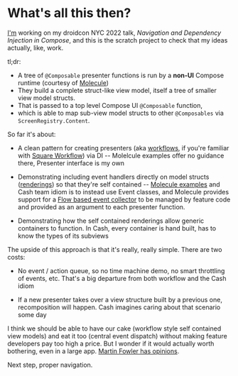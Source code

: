# What's all this then?

[I'm](https://nyc.droidcon.com/ray-ryan/) working on my droidcon NYC 2022 talk, _Navigation and Dependency Injection in Compose_, and this is the scratch project to check that my ideas actually, like, work.

tl;dr:

* A tree of `@Composable` presenter functions is run by a **non-UI** Compose runtime (courtesy of [Molecule](https://github.com/cashapp/molecule))
* They build a complete struct-like view model, itself a tree of smaller view model structs. 
* That is passed to a top level Compose UI  `@Composable` function, 
* which is able to map sub-view model structs to other `@Composables` via `ScreenRegistry.Content`.

So far it's about:

- A clean pattern for creating presenters (aka [workflows](https://square.github.io/workflow/glossary/#workflow-instance), if you're familiar with [Square Workflow](https://square.github.io/workflow/)) via DI -- Molelcule examples offer no guidance there, Presenter interface is my own

- Demonstrating including event handlers directly on model structs ([renderings](https://square.github.io/workflow/glossary/#rendering)) so that they're self contained -- [Molecule examples](https://github.com/cashapp/molecule/blob/0.4.0/sample/src/main/java/com/example/molecule/CounterActivity.kt#L41) and Cash team idiom is to instead use Event classes, and Molecule provides support for a [Flow based event collector](https://github.com/cashapp/molecule/blob/0.4.0/sample/src/main/java/com/example/molecule/view.kt#L22) to be managed by feature code and provided as an argument to each presenter function.

- Demonstrating how the self contained renderings allow generic containers to function. In Cash, every container is hand built, has to know the types of its subviews

The upside of this approach is that it's really, really simple. There are two costs:

- No event / action queue, so no time machine demo, no smart throttling of events, etc. That's a big departure from both workflow and the Cash idiom

- If a new presenter takes over a view structure built by a previous one, recomposition will happen. Cash imagines caring about that scenario some day

I think we should be able to have our cake (workflow style self contained view models) and eat it too (central event dispatch) without making feature developers pay too high a price. But I wonder if it would actually worth bothering, even in a large app. [Martin Fowler has opinions](https://martinfowler.com/eaaDev/EventSourcing.html#:~:text=Event%20Sourcing.-,When%20to%20Use%20It,-Packaging%20up%20every).

Next step, proper navigation.
